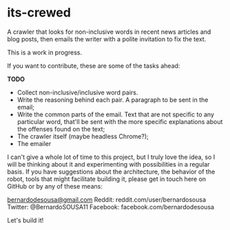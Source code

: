 # its-crewed
A crawler that looks for non-inclusive words in recent news articles and blog posts, then emails the writer with a polite invitation to fix the text.

This is a work in progress.

If you want to contribute, these are some of the tasks ahead:

**TODO**
* Collect non-inclusive/inclusive word pairs.
* Write the reasoning behind each pair. A paragraph to be sent in the email;
* Write the common parts of the email. Text that are not specific to any particular word, that'll be sent with the more specific explanations about the offenses found on the text;
* The crawler itself (maybe headless Chrome?);
* The emailer

I can't give a whole lot of time to this project, but I truly love the idea, so I will be thinking about it and experimenting with possibilities in a regular basis. If you have suggestions about the architecture, the behavior of the robot, tools that might facilitate building it, please get in touch here on GitHub or by any of these means:

bernardodesousa@gmail.com
Reddit: reddit.com/user/bernardosousa
Twitter: @BernardoSOUSA11
Facebook: facebook.com/bernardodesousa

Let's build it!
